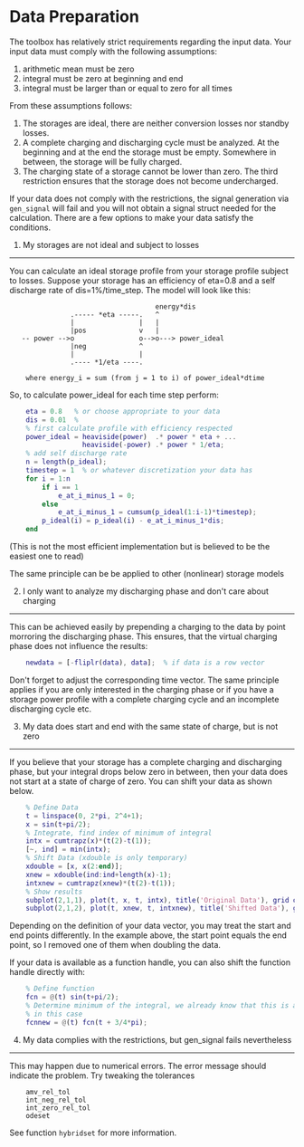 Data Preparation
================

The toolbox has relatively strict requirements regarding the input data. Your
input data must comply with the following assumptions:

1) arithmetic mean must be zero
2) integral must be zero at beginning and end
3) integral must be larger than or equal to zero for all times

From these assumptions follows:

1) The storages are ideal, there are neither conversion losses nor standby losses.
2) A complete charging and discharging cycle must be analyzed. At the beginning
   and at the end the storage must be empty. Somewhere in between, the storage
   will be fully charged.
3) The charging state of a storage cannot be lower than zero. The third
   restriction ensures that the storage does not become undercharged.

If your data does not comply with the restrictions, the signal generation via
`gen_signal` will fail and you will not obtain a signal struct needed for the
calculation. There are a few options to make your data satisfy the conditions.


1) My storages are not ideal and subject to losses
--------------------------------------------------

You can calculate an ideal storage profile from your storage profile subject to
losses. Suppose your storage has an efficiency of eta=0.8 and a self discharge
rate of dis=1%/time_step. The model will look like this:

```
                                    energy*dis
               .----- *eta -----.   ^
               |                |   |
               |pos             v   |
   -- power -->o                o-->o---> power_ideal
               |neg             ^
               |                |
               .---- *1/eta ----.

    where energy_i = sum (from j = 1 to i) of power_ideal*dtime
```

So, to calculate power_ideal for each time step perform:

```matlab
    eta = 0.8   % or choose appropriate to your data
    dis = 0.01  % 
    % first calculate profile with efficiency respected
    power_ideal = heaviside(power)  .* power * eta + ...
                  heaviside(-power) .* power * 1/eta;
    % add self discharge rate
    n = length(p_ideal);
    timestep = 1  % or whatever discretization your data has
    for i = 1:n
        if i == 1
            e_at_i_minus_1 = 0;
        else
            e_at_i_minus_1 = cumsum(p_ideal(1:i-1)*timestep);
        p_ideal(i) = p_ideal(i) - e_at_i_minus_1*dis;
    end
```

(This is not the most efficient implementation but is believed to be the easiest
one to read)

The same principle can be be applied to other (nonlinear) storage models


2) I only want to analyze my discharging phase and don't care about charging
----------------------------------------------------------------------------

This can be achieved easily by prepending a charging to the data by point
morroring the discharging phase. This ensures, that the virtual charging phase
does not influence the results:

```matlab
    newdata = [-fliplr(data), data];  % if data is a row vector
```

Don't forget to adjust the corresponding time vector. The same principle applies
if you are only interested in the charging phase or if you have a storage power
profile with a complete charging cycle and an incomplete discharging cycle etc.


3) My data does start and end with the same state of charge, but is not zero
----------------------------------------------------------------------------

If you believe that your storage has a complete charging and discharging phase,
but your integral drops below zero in between, then your data does not start at
a state of charge of zero. You can shift your data as shown below.

```matlab
    % Define Data
    t = linspace(0, 2*pi, 2^4+1);
    x = sin(t+pi/2);
    % Integrate, find index of minimum of integral
    intx = cumtrapz(x)*(t(2)-t(1));
    [~, ind] = min(intx);
    % Shift Data (xdouble is only temporary)
    xdouble = [x, x(2:end)];
    xnew = xdouble(ind:ind+length(x)-1);
    intxnew = cumtrapz(xnew)*(t(2)-t(1));
    % Show results
    subplot(2,1,1), plot(t, x, t, intx), title('Original Data'), grid on
    subplot(2,1,2), plot(t, xnew, t, intxnew), title('Shifted Data'), grid on
```

Depending on the definition of your data vector, you may treat the start and end
points differently. In the example above, the start point equals the end point,
so I removed one of them when doubling the data.

If your data is available as a function handle, you can also shift the function
handle directly with:

```matlab
    % Define function
    fcn = @(t) sin(t+pi/2);
    % Determine minimum of the integral, we already know that this is at 3/4*pi
    % in this case
    fcnnew = @(t) fcn(t + 3/4*pi);
```


4) My data complies with the restrictions, but gen_signal fails nevertheless
----------------------------------------------------------------------------

This may happen due to numerical errors. The error message should indicate the
problem. Try tweaking the tolerances

```
    amv_rel_tol
    int_neg_rel_tol
    int_zero_rel_tol
    odeset
```

See function `hybridset` for more information.
